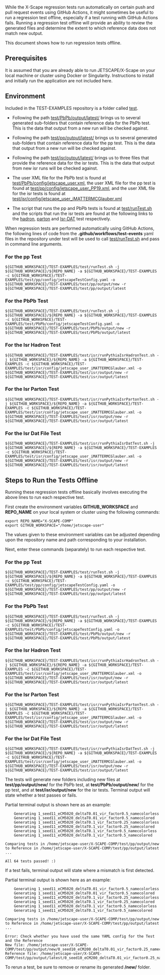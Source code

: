 While the X-Scape regression tests run automatically on certain push and pull request events using GitHub Actions, it might sometimes be useful to run a regression test offline, especially if a test running with GitHub Actions fails.  Running a regression test offline will provide an ability to review the generated files and determine the extent to which reference data does not match new output.

This document shows how to run regression tests offline.

## Prerequisites

It is assumed that you are already able to run JETSCAPE/X-Scape on your local machine or cluster using Docker or Singularity.  Instructions to install and initially run the application are not included here.

## Environment

Included in the TEST-EXAMPLES repository is a folder called [test](https://github.com/JETSCAPE/TEST-EXAMPLES/tree/main/test).

* Following the path [test/PbPb/output/latest/](https://github.com/JETSCAPE/TEST-EXAMPLES/tree/main/test/PbPb/output/latest) brings us to several generated sub-folders that contain reference data for the PbPb test.  This is the data that output from a new run will be checked against.

* Following the path [test/pp/output/latest/](https://github.com/JETSCAPE/TEST-EXAMPLES/tree/main/test/pp/output/latest) brings us to several generated sub-folders that contain reference data for the pp test.  This is the data that output from a new run will be checked against.

* Following the path [test/isr/output/latest/](https://github.com/JETSCAPE/TEST-EXAMPLES/tree/main/test/isr/output/latest) brings us to three files that provide the reference data for the isr tests.  This is the data that output from new isr runs will be checked against.

* The user XML file for the PbPb test is found at [test/PbPb/config/jetscape_user.xml](https://github.com/JETSCAPE/TEST-EXAMPLES/blob/main/test/PbPb/config/jetscape_user.xml), the user XML file for the pp test is found at [test/pp/config/jetscape_user_PP19.xml](https://github.com/JETSCAPE/TEST-EXAMPLES/blob/main/test/pp/config/jetscape_user_PP19.xml), and the user XML file for the isr tests is found at [test/isr/config/jetscape_user_iMATTERMCGlauber.xml](https://github.com/JETSCAPE/TEST-EXAMPLES/blob/main/test/isr/config/jetscape_user_iMATTERMCGlauber.xml)

* The script that runs the pp and PbPb tests is found at [test/runTest.sh](https://github.com/JETSCAPE/TEST-EXAMPLES/blob/main/test/runTest.sh) and the scripts that run the isr tests are found at the following links to the [hadron](https://github.com/JETSCAPE/TEST-EXAMPLES/blob/main/test/isr/runPythiaIsrHadronTest.sh), [parton](https://github.com/JETSCAPE/TEST-EXAMPLES/blob/main/test/isr/runPythiaIsrPartonTest.sh) and [Isr-DAT](https://github.com/JETSCAPE/TEST-EXAMPLES/blob/main/test/isr/runPythiaIsrDatTest.sh) test respectively.

When regression tests are performed automatically using GitHub Actions, the following lines of code from the **.github/workflows/test-events** yaml files in the repository under test will be used to call [test/runTest.sh](https://github.com/JETSCAPE/TEST-EXAMPLES/blob/main/test/runTest.sh) and pass in command line arguments.

### For the pp Test
```
${GITHUB_WORKSPACE}/TEST-EXAMPLES/test/runTest.sh -j ${GITHUB_WORKSPACE}/${REPO_NAME} -a ${GITHUB_WORKSPACE}/TEST-EXAMPLES -c ${GITHUB_WORKSPACE}/TEST-EXAMPLES/test/pp/config/jetscapeTestConfig.yaml -o ${GITHUB_WORKSPACE}/TEST-EXAMPLES/test/pp/output/new -r ${GITHUB_WORKSPACE}/TEST-EXAMPLES/test/pp/output/latest
```

### For the PbPb Test
```
${GITHUB_WORKSPACE}/TEST-EXAMPLES/test/runTest.sh -j ${GITHUB_WORKSPACE}/${REPO_NAME} -a ${GITHUB_WORKSPACE}/TEST-EXAMPLES -c ${GITHUB_WORKSPACE}/TEST-EXAMPLES/test/PbPb/config/jetscapeTestConfig.yaml -o ${GITHUB_WORKSPACE}/TEST-EXAMPLES/test/PbPb/output/new -r ${GITHUB_WORKSPACE}/TEST-EXAMPLES/test/PbPb/output/latest
```

### For the Isr Hadron Test
```
${GITHUB_WORKSPACE}/TEST-EXAMPLES/test/isr/runPythiaIsrHadronTest.sh -j ${GITHUB_WORKSPACE}/${REPO_NAME} -a ${GITHUB_WORKSPACE}/TEST-EXAMPLES -c ${GITHUB_WORKSPACE}/TEST-EXAMPLES/test/isr/config/jetscape_user_iMATTERMCGlauber.xml -o ${GITHUB_WORKSPACE}/TEST-EXAMPLES/test/isr/output/new -r ${GITHUB_WORKSPACE}/TEST-EXAMPLES/test/isr/output/latest
```

### For the Isr Parton Test
```
${GITHUB_WORKSPACE}/TEST-EXAMPLES/test/isr/runPythiaIsrPartonTest.sh -j ${GITHUB_WORKSPACE}/${REPO_NAME} -a ${GITHUB_WORKSPACE}/TEST-EXAMPLES -c ${GITHUB_WORKSPACE}/TEST-EXAMPLES/test/isr/config/jetscape_user_iMATTERMCGlauber.xml -o ${GITHUB_WORKSPACE}/TEST-EXAMPLES/test/isr/output/new -r ${GITHUB_WORKSPACE}/TEST-EXAMPLES/test/isr/output/latest
```

### For the Isr Dat File Test
```
${GITHUB_WORKSPACE}/TEST-EXAMPLES/test/isr/runPythiaIsrDatTest.sh -j ${GITHUB_WORKSPACE}/${REPO_NAME} -a ${GITHUB_WORKSPACE}/TEST-EXAMPLES -c ${GITHUB_WORKSPACE}/TEST-EXAMPLES/test/isr/config/jetscape_user_iMATTERMCGlauber.xml -o ${GITHUB_WORKSPACE}/TEST-EXAMPLES/test/isr/output/new -r ${GITHUB_WORKSPACE}/TEST-EXAMPLES/test/isr/output/latest
```
## Steps to Run the Tests Offline

Running these regression tests offline basically involves executing the above lines to run each respective test.

First create the environment variables **GITHUB_WORKSPACE** and **REPO_NAME** on your local system or cluster using the following commands:

```
export REPO_NAME="X-SCAPE-COMP"
export GITHUB_WORKSPACE="/home/jetscape-user"   
```
The values given to these environment variables can be adjusted depending upon the repository name and path corresponding to your installation.

Next, enter these commands (separately) to run each respective test.

### For the pp Test
```
${GITHUB_WORKSPACE}/TEST-EXAMPLES/test/runTest.sh -j ${GITHUB_WORKSPACE}/${REPO_NAME} -a ${GITHUB_WORKSPACE}/TEST-EXAMPLES -c ${GITHUB_WORKSPACE}/TEST-EXAMPLES/test/pp/config/jetscapeTestConfig.yaml -o ${GITHUB_WORKSPACE}/TEST-EXAMPLES/test/pp/output/new -r ${GITHUB_WORKSPACE}/TEST-EXAMPLES/test/pp/output/latest
```

### For the PbPb Test
```
${GITHUB_WORKSPACE}/TEST-EXAMPLES/test/runTest.sh -j ${GITHUB_WORKSPACE}/${REPO_NAME} -a ${GITHUB_WORKSPACE}/TEST-EXAMPLES -c ${GITHUB_WORKSPACE}/TEST-EXAMPLES/test/PbPb/config/jetscapeTestConfig.yaml -o ${GITHUB_WORKSPACE}/TEST-EXAMPLES/test/PbPb/output/new -r ${GITHUB_WORKSPACE}/TEST-EXAMPLES/test/PbPb/output/latest
```

### For the Isr Hadron Test
```
${GITHUB_WORKSPACE}/TEST-EXAMPLES/test/isr/runPythiaIsrHadronTest.sh -j ${GITHUB_WORKSPACE}/${REPO_NAME} -a ${GITHUB_WORKSPACE}/TEST-EXAMPLES -c ${GITHUB_WORKSPACE}/TEST-EXAMPLES/test/isr/config/jetscape_user_iMATTERMCGlauber.xml -o ${GITHUB_WORKSPACE}/TEST-EXAMPLES/test/isr/output/new -r ${GITHUB_WORKSPACE}/TEST-EXAMPLES/test/isr/output/latest
```

### For the Isr Parton Test
```
${GITHUB_WORKSPACE}/TEST-EXAMPLES/test/isr/runPythiaIsrPartonTest.sh -j ${GITHUB_WORKSPACE}/${REPO_NAME} -a ${GITHUB_WORKSPACE}/TEST-EXAMPLES -c ${GITHUB_WORKSPACE}/TEST-EXAMPLES/test/isr/config/jetscape_user_iMATTERMCGlauber.xml -o ${GITHUB_WORKSPACE}/TEST-EXAMPLES/test/isr/output/new -r ${GITHUB_WORKSPACE}/TEST-EXAMPLES/test/isr/output/latest
```

### For the Isr Dat File Test
```
${GITHUB_WORKSPACE}/TEST-EXAMPLES/test/isr/runPythiaIsrDatTest.sh -j ${GITHUB_WORKSPACE}/${REPO_NAME} -a ${GITHUB_WORKSPACE}/TEST-EXAMPLES -c ${GITHUB_WORKSPACE}/TEST-EXAMPLES/test/isr/config/jetscape_user_iMATTERMCGlauber.xml -o ${GITHUB_WORKSPACE}/TEST-EXAMPLES/test/isr/output/new -r ${GITHUB_WORKSPACE}/TEST-EXAMPLES/test/isr/output/latest
```

The tests will generate new folders including new files at **test/pp/output/new/** for the PbPb test, at **test/PbPb/output/new/** for the pp test, and at **test/isr/output/new** for the isr tests.  Terminal output will state whether a test passes or fails.

Partial terminal output is shown here as an example:
```
    Generating 1_seed11_eCM5020_deltaT0.01_vir_factor0.5_namecolorless
    Generating 1_seed11_eCM5020_deltaT0.01_vir_factor0.5_namecolored
    Generating 1_seed11_eCM5020_deltaT0.1_vir_factor0.25_namecolorless
    Generating 1_seed11_eCM5020_deltaT0.1_vir_factor0.25_namecolored
    Generating 1_seed11_eCM5020_deltaT0.1_vir_factor0.5_namecolorless
    Generating 1_seed11_eCM5020_deltaT0.1_vir_factor0.5_namecolored

Comparing tests in /home/jetscape-user/X-SCAPE-COMP/test/pp/output/new to Reference in /home/jetscape-user/X-SCAPE-COMP/test/pp/output/latest ...

All 64 tests passed! :)
```

If a test fails, terminal output will state where a mismatch is first detected.

Partial terminal output is shown here as an example:
```
    Generating 1_seed11_eCM5020_deltaT0.01_vir_factor0.5_namecolorless
    Generating 1_seed11_eCM5020_deltaT0.01_vir_factor0.5_namecolored
    Generating 1_seed11_eCM5020_deltaT0.1_vir_factor0.25_namecolorless
    Generating 1_seed11_eCM5020_deltaT0.1_vir_factor0.25_namecolored
    Generating 1_seed11_eCM5020_deltaT0.1_vir_factor0.5_namecolorless
    Generating 1_seed11_eCM5020_deltaT0.1_vir_factor0.5_namecolored

Comparing tests in /home/jetscape-user/X-SCAPE-COMP/test/pp/output/new to Reference in /home/jetscape-user/X-SCAPE-COMP/test/pp/output/latest ...

Error: Check whether you have used the same YAML config for the Test and the Reference
New file: /home/jetscape-user/X-SCAPE-COMP/test/pp/output/new/0_seed10_eCM200_deltaT0.01_vir_factor0.25_namecolored//test_out.hepmc
Reference file: /home/jetscape-user/X-SCAPE-COMP/test/pp/output/latest/0_seed10_eCM200_deltaT0.01_vir_factor0.25_namecolored/test_out.hepmc
```

To rerun a test, be sure to remove or rename its generated **/new/** folder.
